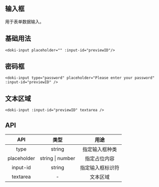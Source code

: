 ## 输入框

用于表单数据输入。

## 基础用法

```vue
<doki-input placeholder="" :input-id="previewID"/>
```

## 密码框

```vue
<doki-input type="password" placeholder="Please enter your password" :input-id="previewID" />
```

## 文本区域

```vue
<doki-input :input-id="previewID" textarea />
```

## API

|     API     |       类型       |       用途       |
| :---------: | :--------------: | :--------------: |
|    type     |      string      |  指定输入框种类  |
| placeholder | string \| number |   指定占位内容   |
|  input-id   |      string      | 指定输入框标识符 |
|  textarea   |        -         |     文本区域     |